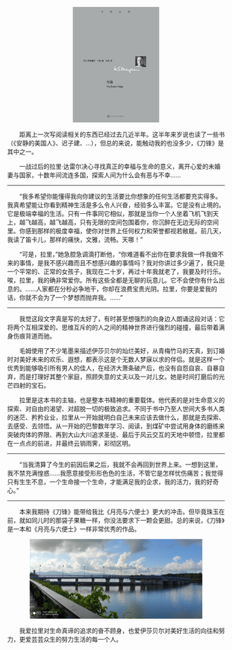 
<p align="center">
<img src="./source/the_razor_edge.jpg" alt="《刀锋》" width="200"/>

&#8195;&#8195;距离上一次写阅读相关的东西已经过去几近半年。这半年来岁说也读了一些书（《安静的美国人》、迟子建、...），但总的来说，能触动我的也没多少，《刀锋》是其中之一。

&#8195;&#8195;一战过后的拉里·达雷尔决心寻找真正的幸福与生命的意义，离开心爱的未婚妻与国家，十数年间流连多国，探索人间为什么会有恶与不幸......

---
&#8195;&#8195;“我多希望你能懂得我向你建议的生活要比你想象的任何生活都要充实得多。我真希望能让你看到精神生活是多么令人兴奋，经验多么丰富。它是没有止境的。它是极端幸福的生活。只有一件事同它相似，那就是当你一个人坐着飞机飞到天上，越飞越高，越飞越高，只有无限的空间包围着你，你沉醉在无边无际的空间里。你感到那样的极度幸福，使你对世界上任何权力和荣誉都视若敝屣。前几天，我读了笛卡儿，那样的痛快，文雅，流畅。天哪！”

&#8195;&#8195;“可是，拉里，”她急腔急调滴打断他，“你难道看不出你在要求我做一件我做不来的事情，是我不感兴趣而且不想感兴趣的事情吗？我对你讲过多少遍了，我只是一个平常的、正常的女孩子，我现在二十岁，再过十年我就老了，我要及时行乐。唉，拉里，我的确非常爱你。所有这些全都是无聊的玩意儿。它不会使你有什么出息的。……人家都在分秒必争地干，你却在浪费宝贵光阴。拉里，你要是爱我的话，你就不会为了一个梦想而抛弃我。……”

---

&#8195;&#8195;我觉这段文字真是写的太好了，有时甚至想强烈的向身边人朗诵这段对话：它将两个互相深爱的、思维互斥的的人之间的精神世界进行强烈的碰撞，最后带着满身伤痕背道而驰。

&#8195;&#8195;毛姆使用了不少笔墨来描述伊莎贝尔的灿烂美好，从青梅竹马的天真，到订婚时对美好未来的欢乐、遐想，都表示这是个无数人梦寐以求的伴侣。就是这样一个优秀到能够吸引所有男人的佳人，在经济大萧条破产后，也没有自怨自哀、自暴自弃，而是打理好其整个家庭，照顾失意的丈夫以及一对儿女。她是时间打磨后的光芒四射的宝石。

&#8195;&#8195;拉里是这本书的主轴，也是整本书精神的重要载体。他代表的是对生命意义的探索、对自由的渴望、对超脱一切的极致追求。不同于书中乃至人世间大多书人类的迷茫、矜矜业业，拉里从一开始就明白自己未来应该去做什么，那就是去探索、去感受、去领悟。从一开始的巴黎数年学习、阅读，到煤矿中尝试用身体的磨练来突破肉体的界限、再到大山大川追求圣徒、最后于风云交互的天地中顿悟，拉里都在一点点的前进，并最终云销雨霁，彩彻区明。

---
&#8195;&#8195;“当我清算了今生的前因后果之后，我就不会再回到世界上来。一想到这里，我不禁充满惶惑……我愿意接受形形色色的生活，不管它是怎样忧伤痛苦；我觉得只有生生不息，一个生命接一个生命，才能满足我的企求，我的活力，我的好奇心。”

---


&#8195;&#8195;本来我期待《刀锋》能带给我比《月亮与六便士》更大的冲击。但毕竟珠玉在前，就如同儿时的那袋子果糖一样，你没法要求下一颗会更甜。总的来说，《刀锋》是一本和《月亮与六便士》一样非常优秀的作品。

<p align="center">
<img src="./source/人才公园晨运.jpg" alt="《刀锋》" width="400"/>

&#8195;&#8195;我爱拉里对生命真谛的追求的奋不顾身，也爱伊莎贝尔对美好生活的向往和努力，更爱芸芸众生的努力生活的每一个人。